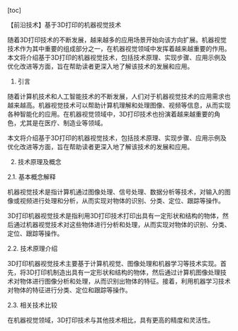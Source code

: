 
[toc]                    
                
                
【前沿技术】基于3D打印的机器视觉技术

随着3D打印技术的不断发展，越来越多的应用场景开始向该方向扩展。机器视觉技术作为其中重要的组成部分之一，在机器视觉领域中发挥着越来越重要的作用。本文将介绍基于3D打印的机器视觉技术，包括技术原理、实现步骤、应用示例及优化改进等方面，旨在帮助读者更深入地了解该技术的发展和应用。

1. 引言

随着计算机技术和人工智能技术的不断发展，人们对于机器视觉技术的应用需求也越来越高。机器视觉技术可以帮助计算机理解和处理图像、视频等信息，从而实现各种智能化的应用。在机器视觉领域中，3D打印技术也扮演着越来越重要的角色，尤其是在医疗、制造业等领域。

本文将介绍基于3D打印的机器视觉技术，包括技术原理、实现步骤、应用示例及优化改进等方面，旨在帮助读者更深入地了解该技术的发展和应用。

2. 技术原理及概念

2.1. 基本概念解释

机器视觉技术是指计算机通过图像处理、信号处理、数据分析等技术，对输入的图像或视频进行处理和分析，从而实现对物体的识别、分类、定位、跟踪等操作。

3D打印机器视觉技术是指利用3D打印技术打印出具有一定形状和结构的物体，然后通过机器视觉技术对这些物体进行分析和处理，从而实现对物体的识别、分类、定位、跟踪等操作。

2.2. 技术原理介绍

3D打印机器视觉技术主要基于计算机视觉、图像处理和机器学习等技术实现。首先，将3D打印机制造出具有一定形状和结构的物体，然后通过计算机图像处理技术对物体进行图像分析和处理，从而识别出物体的特征。接着，利用机器学习技术对物体的特征进行分类、定位和跟踪等操作。

2.3. 相关技术比较

在机器视觉领域，3D打印技术与其他技术相比，具有更高的精度和灵活性。

